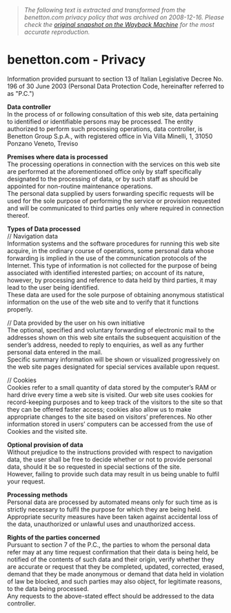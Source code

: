 > *The following text is extracted and transformed from the benetton.com privacy policy that was archived on 2008-12-16. Please check the [original snapshot on the Wayback Machine](https://web.archive.org/web/20081216013309id_/http%3A//www.benetton.com/portal/web/guest/privacy) for the most accurate reproduction.*

# benetton.com - Privacy

Information provided pursuant to section 13 of Italian Legislative Decree No. 196 of 30 June 2003 (Personal Data Protection Code, hereinafter referred to as "P.C.")

 **Data controller**  
In the process of or following consultation of this web site, data pertaining to identified or identifiable persons may be processed. The entity authorized to perform such processing operations, data controller, is Benetton Group S.p.A., with registered office in Via Villa Minelli, 1, 31050 Ponzano Veneto, Treviso

 **Premises where data is processed**  
The processing operations in connection with the services on this web site are performed at the aforementioned office only by staff specifically designated to the processing of data, or by such staff as should be appointed for non-routine maintenance operations.  
The personal data supplied by users forwarding specific requests will be used for the sole purpose of performing the service or provision requested and will be communicated to third parties only where required in connection thereof.

 **Types of Data processed**  
// Navigation data  
Information systems and the software procedures for running this web site acquire, in the ordinary course of operations, some personal data whose forwarding is implied in the use of the communication protocols of the Internet. This type of information is not collected for the purpose of being associated with identified interested parties; on account of its nature, however, by processing and reference to data held by third parties, it may lead to the user being identified.  
These data are used for the sole purpose of obtaining anonymous statistical information on the use of the web site and to verify that it functions properly.

// Data provided by the user on his own initiative  
The optional, specified and voluntary forwarding of electronic mail to the addresses shown on this web site entails the subsequent acquisition of the sender’s address, needed to reply to enquiries, as well as any further personal data entered in the mail.   
Specific summary information will be shown or visualized progressively on the web site pages designated for special services available upon request.

// Cookies  
Cookies refer to a small quantity of data stored by the computer’s RAM or hard drive every time a web site is visited. Our web site uses cookies for record-keeping purposes and to keep track of the visitors to the site so that they can be offered faster access; cookies also allow us to make appropriate changes to the site based on visitors’ preferences. No other information stored in users’ computers can be accessed from the use of Cookies and the visited site.

 **Optional provision of data**  
Without prejudice to the instructions provided with respect to navigation data, the user shall be free to decide whether or not to provide personal data, should it be so requested in special sections of the site.  
However, failing to provide such data may result in us being unable to fulfil your request.

 **Processing methods**  
Personal data are processed by automated means only for such time as is strictly necessary to fulfil the purpose for which they are being held.  
Appropriate security measures have been taken against accidental loss of the data, unauthorized or unlawful uses and unauthorized access.

 **Rights of the parties concerned**  
Pursuant to section 7 of the P.C., the parties to whom the personal data refer may at any time request confirmation that their data is being held, be notified of the contents of such data and their origin, verify whether they are accurate or request that they be completed, updated, corrected, erased, demand that they be made anonymous or demand that data held in violation of law be blocked, and such parties may also object, for legitimate reasons, to the data being processed.  
Any requests to the above-stated effect should be addressed to the data controller.
